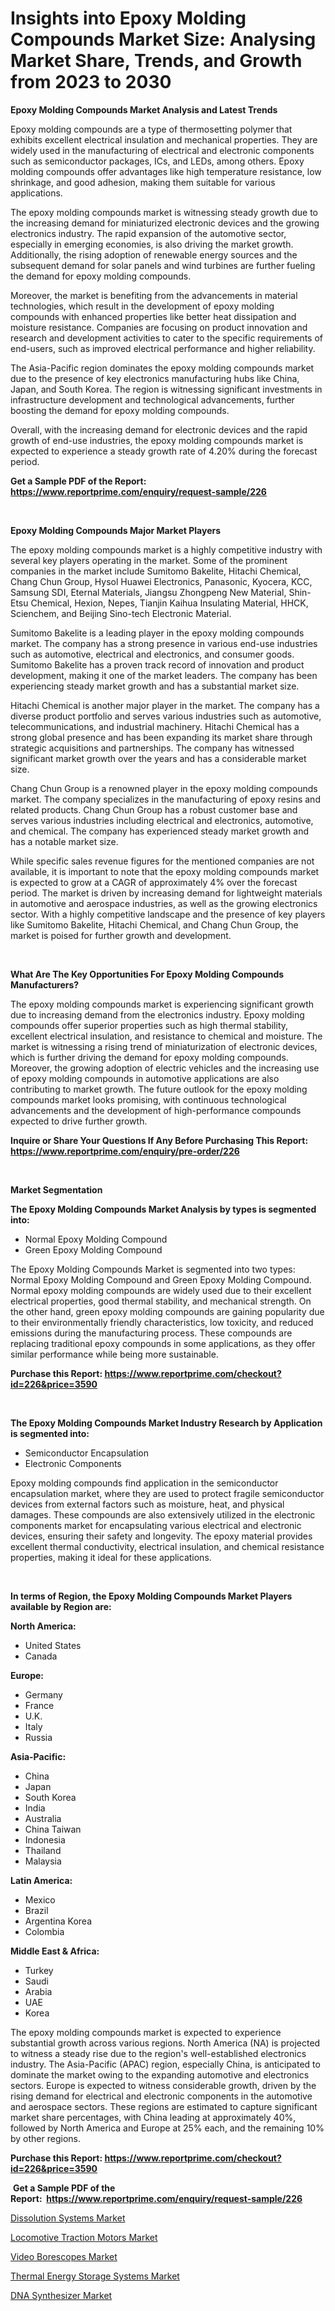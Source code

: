 <p><h1>Insights into Epoxy Molding Compounds Market Size: Analysing Market Share, Trends, and Growth from 2023 to 2030</h1></p><p><strong>Epoxy Molding Compounds Market Analysis and Latest Trends</strong></p>
<p><p>Epoxy molding compounds are a type of thermosetting polymer that exhibits excellent electrical insulation and mechanical properties. They are widely used in the manufacturing of electrical and electronic components such as semiconductor packages, ICs, and LEDs, among others. Epoxy molding compounds offer advantages like high temperature resistance, low shrinkage, and good adhesion, making them suitable for various applications.</p><p>The epoxy molding compounds market is witnessing steady growth due to the increasing demand for miniaturized electronic devices and the growing electronics industry. The rapid expansion of the automotive sector, especially in emerging economies, is also driving the market growth. Additionally, the rising adoption of renewable energy sources and the subsequent demand for solar panels and wind turbines are further fueling the demand for epoxy molding compounds.</p><p>Moreover, the market is benefiting from the advancements in material technologies, which result in the development of epoxy molding compounds with enhanced properties like better heat dissipation and moisture resistance. Companies are focusing on product innovation and research and development activities to cater to the specific requirements of end-users, such as improved electrical performance and higher reliability.</p><p>The Asia-Pacific region dominates the epoxy molding compounds market due to the presence of key electronics manufacturing hubs like China, Japan, and South Korea. The region is witnessing significant investments in infrastructure development and technological advancements, further boosting the demand for epoxy molding compounds.</p><p>Overall, with the increasing demand for electronic devices and the rapid growth of end-use industries, the epoxy molding compounds market is expected to experience a steady growth rate of 4.20% during the forecast period.</p></p>
<p><strong>Get a Sample PDF of the Report:&nbsp; <a href="https://www.reportprime.com/enquiry/request-sample/226">https://www.reportprime.com/enquiry/request-sample/226</a></strong></p>
<p>&nbsp;</p>
<p><strong>Epoxy Molding Compounds Major Market Players</strong></p>
<p><p>The epoxy molding compounds market is a highly competitive industry with several key players operating in the market. Some of the prominent companies in the market include Sumitomo Bakelite, Hitachi Chemical, Chang Chun Group, Hysol Huawei Electronics, Panasonic, Kyocera, KCC, Samsung SDI, Eternal Materials, Jiangsu Zhongpeng New Material, Shin-Etsu Chemical, Hexion, Nepes, Tianjin Kaihua Insulating Material, HHCK, Scienchem, and Beijing Sino-tech Electronic Material.</p><p>Sumitomo Bakelite is a leading player in the epoxy molding compounds market. The company has a strong presence in various end-use industries such as automotive, electrical and electronics, and consumer goods. Sumitomo Bakelite has a proven track record of innovation and product development, making it one of the market leaders. The company has been experiencing steady market growth and has a substantial market size.</p><p>Hitachi Chemical is another major player in the market. The company has a diverse product portfolio and serves various industries such as automotive, telecommunications, and industrial machinery. Hitachi Chemical has a strong global presence and has been expanding its market share through strategic acquisitions and partnerships. The company has witnessed significant market growth over the years and has a considerable market size.</p><p>Chang Chun Group is a renowned player in the epoxy molding compounds market. The company specializes in the manufacturing of epoxy resins and related products. Chang Chun Group has a robust customer base and serves various industries including electrical and electronics, automotive, and chemical. The company has experienced steady market growth and has a notable market size.</p><p>While specific sales revenue figures for the mentioned companies are not available, it is important to note that the epoxy molding compounds market is expected to grow at a CAGR of approximately 4% over the forecast period. The market is driven by increasing demand for lightweight materials in automotive and aerospace industries, as well as the growing electronics sector. With a highly competitive landscape and the presence of key players like Sumitomo Bakelite, Hitachi Chemical, and Chang Chun Group, the market is poised for further growth and development.</p></p>
<p>&nbsp;</p>
<p><strong>What Are The Key Opportunities For Epoxy Molding Compounds Manufacturers?</strong></p>
<p><p>The epoxy molding compounds market is experiencing significant growth due to increasing demand from the electronics industry. Epoxy molding compounds offer superior properties such as high thermal stability, excellent electrical insulation, and resistance to chemical and moisture. The market is witnessing a rising trend of miniaturization of electronic devices, which is further driving the demand for epoxy molding compounds. Moreover, the growing adoption of electric vehicles and the increasing use of epoxy molding compounds in automotive applications are also contributing to market growth. The future outlook for the epoxy molding compounds market looks promising, with continuous technological advancements and the development of high-performance compounds expected to drive further growth.</p></p>
<p><strong>Inquire or Share Your Questions If Any Before Purchasing This Report: <a href="https://www.reportprime.com/enquiry/pre-order/226">https://www.reportprime.com/enquiry/pre-order/226</a></strong></p>
<p>&nbsp;</p>
<p><strong>Market Segmentation</strong></p>
<p><strong>The Epoxy Molding Compounds Market Analysis by types is segmented into:</strong></p>
<p><ul><li>Normal Epoxy Molding Compound</li><li>Green Epoxy Molding Compound</li></ul></p>
<p><p>The Epoxy Molding Compounds Market is segmented into two types: Normal Epoxy Molding Compound and Green Epoxy Molding Compound. Normal epoxy molding compounds are widely used due to their excellent electrical properties, good thermal stability, and mechanical strength. On the other hand, green epoxy molding compounds are gaining popularity due to their environmentally friendly characteristics, low toxicity, and reduced emissions during the manufacturing process. These compounds are replacing traditional epoxy compounds in some applications, as they offer similar performance while being more sustainable.</p></p>
<p><strong>Purchase this Report:&nbsp;<a href="https://www.reportprime.com/checkout?id=226&price=3590">https://www.reportprime.com/checkout?id=226&price=3590</a></strong></p>
<p>&nbsp;</p>
<p><strong>The Epoxy Molding Compounds Market Industry Research by Application is segmented into:</strong></p>
<p><ul><li>Semiconductor Encapsulation</li><li>Electronic Components</li></ul></p>
<p><p>Epoxy molding compounds find application in the semiconductor encapsulation market, where they are used to protect fragile semiconductor devices from external factors such as moisture, heat, and physical damages. These compounds are also extensively utilized in the electronic components market for encapsulating various electrical and electronic devices, ensuring their safety and longevity. The epoxy material provides excellent thermal conductivity, electrical insulation, and chemical resistance properties, making it ideal for these applications.</p></p>
<p>&nbsp;</p>
<p><strong>In terms of Region, the Epoxy Molding Compounds Market Players available by Region are:</strong></p>
<p>
    <p> <strong> North America: </strong>
        <ul>
            <li>United States</li>
            <li>Canada</li>
        </ul>
        </p> 
    <p> <strong> Europe: </strong>
        <ul>
            <li>Germany</li>
            <li>France</li>
            <li>U.K.</li>
            <li>Italy</li>
            <li>Russia</li>
        </ul>
        </p> 
    <p> <strong> Asia-Pacific: </strong>
        <ul>
            <li>China</li>
            <li>Japan</li>
            <li>South Korea</li>
            <li>India</li>
            <li>Australia</li>
            <li>China Taiwan</li>
            <li>Indonesia</li>
            <li>Thailand</li>
            <li>Malaysia</li>
        </ul>
        </p> 
    <p> <strong> Latin America: </strong>
        <ul>
            <li>Mexico</li>
            <li>Brazil</li>
            <li>Argentina Korea</li>
            <li>Colombia</li>
        </ul>
        </p> 
    <p> <strong> Middle East & Africa: </strong>
        <ul>
            <li>Turkey</li>
            <li>Saudi</li>
            <li>Arabia</li>
            <li>UAE</li>
            <li>Korea</li>
        </ul>
    </p>
    </p>
<p><p>The epoxy molding compounds market is expected to experience substantial growth across various regions. North America (NA) is projected to witness a steady rise due to the region's well-established electronics industry. The Asia-Pacific (APAC) region, especially China, is anticipated to dominate the market owing to the expanding automotive and electronics sectors. Europe is expected to witness considerable growth, driven by the rising demand for electrical and electronic components in the automotive and aerospace sectors. These regions are estimated to capture significant market share percentages, with China leading at approximately 40%, followed by North America and Europe at 25% each, and the remaining 10% by other regions.</p></p>
<p><strong>Purchase this Report: <a href="https://www.reportprime.com/checkout?id=226&price=3590">https://www.reportprime.com/checkout?id=226&price=3590</a></strong></p>
<p>&nbsp;<strong>Get a Sample PDF of the Report:&nbsp;&nbsp;<a href="https://www.reportprime.com/enquiry/request-sample/226">https://www.reportprime.com/enquiry/request-sample/226</a></strong></p>
<p><strong></strong></p>
<p><p><a href="https://medium.com/@isomgleason/dissolution-systems-market-comprehensive-assessment-by-type-application-and-geography-2e7524f56c97">Dissolution Systems Market</a></p><p><a href="https://medium.com/@linabernier/locomotive-traction-motors-market-focuses-on-market-share-size-and-projected-forecast-till-2030-2e6b74d946b8">Locomotive Traction Motors Market</a></p><p><a href="https://medium.com/@twiladurgan/decoding-video-borescopes-market-metrics-market-share-trends-and-growth-patterns-87f892e20b2b">Video Borescopes Market</a></p><p><a href="https://medium.com/@magaliortiz1955/thermal-energy-storage-systems-market-report-reveals-the-latest-trends-and-growth-opportunities-of-91f3557990c6">Thermal Energy Storage Systems Market</a></p><p><a href="https://medium.com/@lilliandach2023/dna-synthesizer-nbsp-market-focuses-on-market-share-size-and-projected-forecast-till-2030-821acfbbe48c">DNA Synthesizer Market</a></p></p>